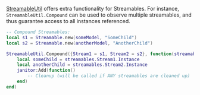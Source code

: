 [StreamableUtil](https://github.com/AtollStudios/Knit/blob/main/src/Util/StreamableUtil.lua) offers extra functionality for Streamables. For instance, `StreamableUtil.Compound` can be used to observe multiple streamables, and thus guarantee access to all instances referenced.

```lua
-- Compound Streamables:
local s1 = Streamable.new(someModel, "SomeChild")
local s2 = Streamable.new(anotherModel, "AnotherChild")

StreamableUtil.Compound({Stream1 = s1, Stream2 = s2}, function(streamables, janitor)
	local someChild = streamables.Stream1.Instance
	local anotherChild = streamables.Stream2.Instance
	janitor:Add(function()
		-- Cleanup (will be called if ANY streamables are cleaned up)
	end)
end)
```